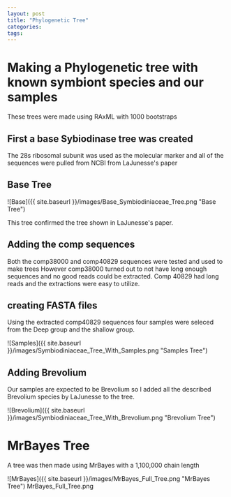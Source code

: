 ```yaml
---
layout: post
title: "Phylogenetic Tree"
categories: 
tags: 
---
```


# Making a Phylogenetic tree with known symbiont species and our samples

These trees were made using RAxML with 1000 bootstraps

## First a base Sybiodinase tree was created

The 28s ribosomal subunit was used as the molecular marker and all of the sequences were pulled from NCBI from LaJunesse's paper 


## Base Tree
![Base]({{ site.baseurl }}/images/Base_Symbiodiniaceae_Tree.png "Base Tree")

This tree confirmed the tree shown in LaJunesse's paper.



## Adding the comp sequences

Both the comp38000 and comp40829 sequences were tested and used to make trees
However comp38000 turned out to not have long enough sequences and no good reads could be extracted.
Comp 40829 had long reads and the extractions were easy to utilize.

## creating FASTA files

Using the extracted comp40829 sequences four samples were seleced from the Deep group and the shallow group.

![Samples]({{ site.baseurl }}/images/Symbiodiniaceae_Tree_With_Samples.png "Samples Tree")



## Adding Brevolium

Our samples are expected to be Brevolium so I added all the described Brevolium species by LaJunesse to the tree.

![Brevolium]({{ site.baseurl }}/images/Symbiodiniaceae_Tree_With_Brevolium.png "Brevolium Tree")


# MrBayes Tree

A tree was then made using MrBayes with a 1,100,000 chain length


![MrBayes]({{ site.baseurl }}/images/MrBayes_Full_Tree.png "MrBayes Tree")
MrBayes_Full_Tree.png